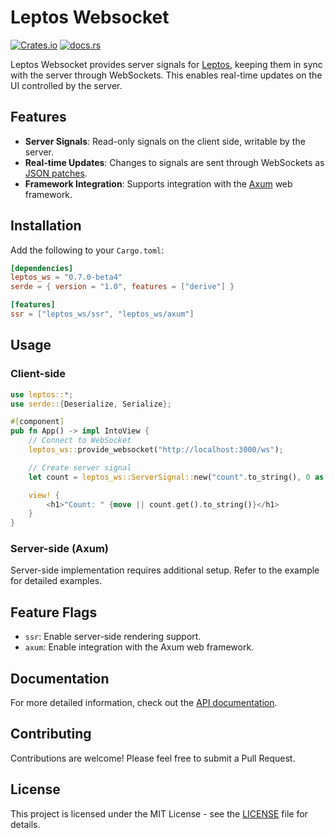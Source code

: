 # Leptos Websocket

[![Crates.io](https://img.shields.io/crates/v/leptos_ws.svg)](https://crates.io/crates/leptos_ws)
[![docs.rs](https://docs.rs/leptos_ws/badge.svg)](https://docs.rs/leptos_ws/)

Leptos Websocket provides server signals for [Leptos](https://github.com/leptos-rs/leptos), keeping them in sync with the server through WebSockets. This enables real-time updates on the UI controlled by the server.

## Features

- **Server Signals**: Read-only signals on the client side, writable by the server.
- **Real-time Updates**: Changes to signals are sent through WebSockets as [JSON patches](https://docs.rs/json-patch/latest/json_patch/struct.Patch.html).
- **Framework Integration**: Supports integration with the [Axum](https://github.com/tokio-rs/axum) web framework.

## Installation

Add the following to your `Cargo.toml`:

```toml
[dependencies]
leptos_ws = "0.7.0-beta4"
serde = { version = "1.0", features = ["derive"] }

[features]
ssr = ["leptos_ws/ssr", "leptos_ws/axum"]
```

## Usage

### Client-side

```rust
use leptos::*;
use serde::{Deserialize, Serialize};

#[component]
pub fn App() -> impl IntoView {
    // Connect to WebSocket
    leptos_ws::provide_websocket("http://localhost:3000/ws");

    // Create server signal
    let count = leptos_ws::ServerSignal::new("count".to_string(), 0 as i32).unwrap();

    view! {
        <h1>"Count: " {move || count.get().to_string()}</h1>
    }
}
```

### Server-side (Axum)

Server-side implementation requires additional setup. Refer to the example for detailed examples.

## Feature Flags

- `ssr`: Enable server-side rendering support.
- `axum`: Enable integration with the Axum web framework.

## Documentation

For more detailed information, check out the [API documentation](https://docs.rs/leptos_ws/).

## Contributing

Contributions are welcome! Please feel free to submit a Pull Request.

## License

This project is licensed under the MIT License - see the [LICENSE](./LICENSE) file for details.
